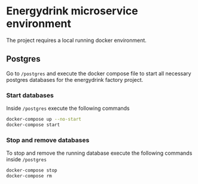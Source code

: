 # Energydrink microservice environment

The project requires a local running docker environment.

## Postgres
Go to ```/postgres``` and execute the docker compose file to start all necessary postgres databases for the energydrink factory project.

### Start databases

Inside ```/postgres``` execute the following commands

```bash
docker-compose up --no-start
docker-compose start
```
### Stop and remove databases

To stop and remove the running database execute the following commands inside ```/postgres```

```bash
docker-compose stop
docker-compose rm
```
